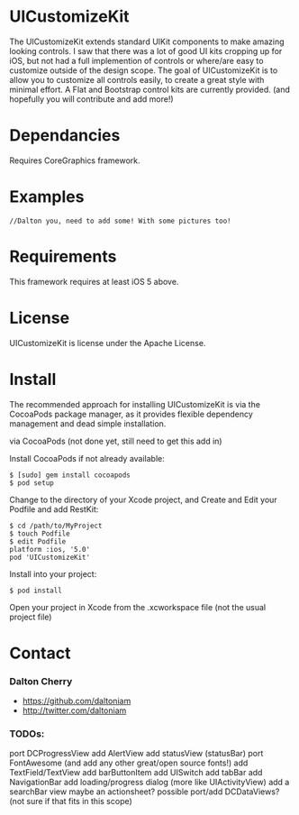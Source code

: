 # UICustomizeKit #

The UICustomizeKit extends standard UIKit components to make amazing looking controls. I saw that there was a lot of good UI kits cropping up for iOS, but not had a full implemention of controls or where/are easy to customize outside of the design scope. The goal of UICustomizeKit is to allow you to customize all controls easily, to create a great style with minimal effort. A Flat and Bootstrap control kits are currently provided. (and hopefully you will contribute and add more!)

# Dependancies #

Requires CoreGraphics framework. 

# Examples #

	//Dalton you, need to add some! With some pictures too!
	
# Requirements #

This framework requires at least iOS 5 above. 

# License #

UICustomizeKit is license under the Apache License.

# Install #

The recommended approach for installing UICustomizeKit is via the CocoaPods package manager, as it provides flexible dependency management and dead simple installation.

via CocoaPods (not done yet, still need to get this add in)

Install CocoaPods if not already available:

	$ [sudo] gem install cocoapods
	$ pod setup
Change to the directory of your Xcode project, and Create and Edit your Podfile and add RestKit:

	$ cd /path/to/MyProject
	$ touch Podfile
	$ edit Podfile
	platform :ios, '5.0' 
	pod 'UICustomizeKit'

Install into your project:

	$ pod install
	
Open your project in Xcode from the .xcworkspace file (not the usual project file)

# Contact #

### Dalton Cherry ###
* https://github.com/daltoniam
* http://twitter.com/daltoniam

### TODOs: ###
port DCProgressView
add AlertView
add statusView (statusBar)
port FontAwesome (and add any other great/open source fonts!)
add TextField/TextView
add barButtonItem
add UISwitch
add tabBar
add NavigationBar
add loading/progress dialog (more like UIActivityView)
add a searchBar view
maybe an actionsheet?
possible port/add DCDataViews? (not sure if that fits in this scope)
